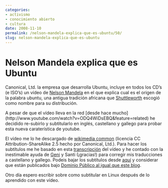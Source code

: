```yaml
---
categories:
- activismo
- conocimiento abierto
- cultura
date: 2008-11-10
permalink: /nelson-mandela-explica-que-es-ubuntu/50/
slug: nelson-mandela-explica-que-es-ubuntu
---
```


# Nelson Mandela explica que es Ubuntu

Canonical, Ltd. la empresa que desarrolla Ubuntu, incluye en todos los CD’s (e ISO’s) un vídeo de [Nelson Mandela](http://es.wikipedia.org/wiki/Mandela) en el que explica cual es el origen de la palabra ubuntu, una antigua tradición africana que [Shuttleworth](http://es.wikipedia.org/wiki/Mark_Shuttleworth) escogió como nombre para su distribución.

<div style="text-align: center"></div>A pesar de que el vídeo lleva en la red [desde hace mucho](http://www.youtube.com/watch?v=ODQ4WiDsEBQ&feature=related) he decidido re-subirlo y subtitularlo en inglés, castellano y gallego para probar esta nueva caraterística de youtube.

El vídeo me lo he descargado de [wikimedia common](http://en.wikipedia.org/wiki/Image:Experience_ubuntu.ogg) (licencia CC Attribution-ShareAlike 2.5 hecho por Canonical, Ltd.). Para hacer los subtítulos me he basado en esta [transcripción](http://doc.ubuntu-fr.org/traduction_de_l_interview_de_nelson_mandela) del vídeo y he contado con la inestimable ayuda de [Geni](http://www.facebook.com/profile.php?id=559261376) y Santi (¡gracias!) para corregir mis traducciones a castellano y gallego. Podeis bajar los subtítulos desde [aquí](http://www.mediafire.com/file/02mejqcywdg/ubuntu_experience_subs.tar.gz) y considerar que están publicados bajo [Dominio Público al igual que este blog](http://conocimientoabierto.blogspot.com/2007/10/escogiendo-licencia.html).

Otro día espero escribir sobre como subtitular en Linux después de lo aprendido con este vídeo.